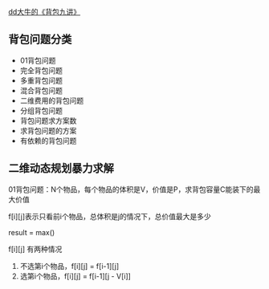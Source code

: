 [dd大牛的《背包九讲》](https://www.cnblogs.com/jbelial/articles/2116074.html)

## 背包问题分类

* 01背包问题
* 完全背包问题
* 多重背包问题
* 混合背包问题
* 二维费用的背包问题
* 分组背包问题
* 背包问题求方案数
* 求背包问题的方案
* 有依赖的背包问题

## 二维动态规划暴力求解

01背包问题：N个物品，每个物品的体积是V，价值是P，求背包容量C能装下的最大价值


f[i][j]表示只看前i个物品，总体积是j的情况下，总价值最大是多少

result = max()

f[i][j] 有两种情况

1. 不选第i个物品，f[i][j] = f[i-1][j]
2. 选第i个物品，f[i][j] = f[i-1][j - V[i]]